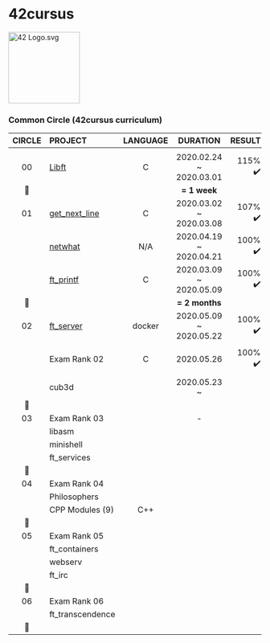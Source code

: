 # 42cursus
<p><img src="https://upload.wikimedia.org/wikipedia/commons/8/8d/42_Logo.svg" alt="42 Logo.svg" width="142"></p> 

### Common Circle (42cursus curriculum)

|CIRCLE	|PROJECT							|LANGUAGE	|DURATION					|RESULT						|LEVEL	|
|:-:	|:--								|:-:		|:--:						|--:						|:--			|
|		|									|			|							|							|				|
|00		|[Libft](./00-libft)				|C			|2020.02.24 ~ 2020.03.01	|115% :heavy_check_mark:	|level 1 - 03%	|
|:dizzy:|									|			|**= 1 week**				|							|				|
|01		|[get_next_line](./01-get_next_line)|C			|2020.03.02 ~ 2020.03.08	|107% :heavy_check_mark:	|level 1 - 45%	|
|		|[netwhat](./01-netwhat)			|N/A		|2020.04.19 ~ 2020.04.21	|100% :heavy_check_mark:	|level 1 - 66%	|
|		|[ft_printf](./01-ft_printf)		|C			|2020.03.09 ~ 2020.05.09	|100% :heavy_check_mark:	|level 2 - 02%	|
|:dizzy:|									|			|**= 2 months**				|							|				|
|02		|[ft_server](./02-ft_server)		|docker		|2020.05.09 ~ 2020.05.22	|100% :heavy_check_mark:	|level 2 - 30%	|
|		|Exam Rank 02						|C			|2020.05.26					|100% :heavy_check_mark:	|level 2 - 30%	|
|		|cub3d								|			|2020.05.23 ~				|							|				|
|:dizzy:|									|			|							|							|				|
|03		|Exam Rank 03						|			|-							|							|				|
|		|libasm								|			|							|							|				|
|		|minishell							|			|							|							|				|
|		|ft_services						|			|							|							|				|
|:dizzy:|									|			|							|							|				|
|04		|Exam Rank 04						|			|							|							|				|
|		|Philosophers						|			|							|							|				|
|		|CPP Modules (9)					|C++		|							|							|				|
|:dizzy:|									|			|							|							|				|
|05		|Exam Rank 05						|			|							|							|				|
|		|ft_containers						|			|							|							|				|
|		|webserv							| 			|							|							|				|
|		|ft_irc								|			|							|							|				|
|:dizzy:|									|			|							|							|				|
|06		|Exam Rank 06						|			|							|							|				|
|		|ft_transcendence					|			|							|							|				|
|:dizzy:|									|			|							|							|				|
